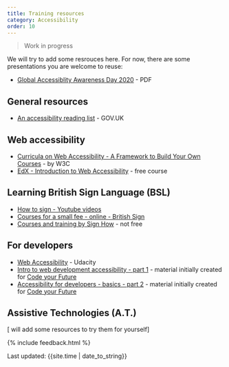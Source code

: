 ```yaml
---
title: Training resources
category: Accessibility
order: 10
---
```


<blockquote class="red">
  <p>Work in progress</p>
</blockquote>

 We will try to add some resrouces here. For now, there are some presentations you are welcome to reuse:

 - [Global Accessiblity Awareness Day 2020](/inclusion/accessibility/files/GAAD-2020-presentation-for-the-public.pdf) - PDF
 
## General resources
 
- [An accessibility reading list](https://accessibility.blog.gov.uk/2017/10/23/an-accessibility-reading-list/) - GOV.UK
 
## Web accessibility
 
- [Curricula on Web Accessibility - A Framework to Build Your Own Courses](https://www.w3.org/WAI/curricula/) - by W3C
- [EdX - Introduction to Web Accessibility](https://www.edx.org/course/web-accessibility-introduction) - free course

## Learning British Sign Language (BSL)

- [How to sign - Youtube videos](https://www.youtube.com/playlist?list=PLAoW1zMlmOlkU3VqAmNmEQ6kxSs9hxu8D)
- [Courses for a small fee - online - British Sign](https://www.british-sign.co.uk/)
- [Courses and training by Sign How](https://www.signhow.co.uk/) - not free

## For developers
- [Web Accessibility](https://www.udacity.com/course/web-accessibility--ud891) - Udacity
- [Intro to web development accessibility - part 1](https://docs.google.com/presentation/d/1CY7r_r8Zs6evWuQpGZK_E2zvXqNWbEEd5x5n1OhE6Rg/edit?usp=sharing) - material initially created for [Code your Future](https://codeyourfuture.io/)
- [Accessibility for developers - basics - part 2](https://docs.google.com/presentation/d/15PG1w766J_EJGSVOnrjrn6ti_-K_7hdRjXZzA-sxTQ4/edit?usp=sharing) - material initially created for [Code your Future](https://codeyourfuture.io/)

## Assistive Technologies (A.T.)

[ will add some resources to try them for yourself]


{% include feedback.html %}
<div>Last updated: {{site.time | date_to_string}}</div>
